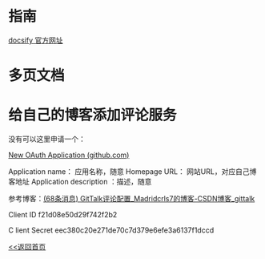 
# 指南

[docsify 官方网址](https://docsify.js.org/)

# 多页文档

# 给自己的博客添加评论服务

没有可以这里申请一个：

[New OAuth Application (github.com)](https://github.com/settings/applications/new)

Application name： 应用名称，随意
Homepage URL： 网站URL，对应自己博客地址
Application description ：描述，随意

参考博客：[(68条消息) GitTalk评论配置_Madridcrls7的博客-CSDN博客_gittalk](https://blog.csdn.net/Madridcrls7/article/details/80871596)

Client ID    f21d08e50d29f742f2b2

C lient Secret   eec380c20e271de70c7d379e6efe3a6137f1dccd

[<<返回首页](/)

